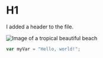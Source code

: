 # H1
I added a header to the file.

![Image of a tropical beautiful beach](https://wallpaperaccess.com/full/424849.jpg)

``` javascript
var myVar = "Hello, world!";
```
